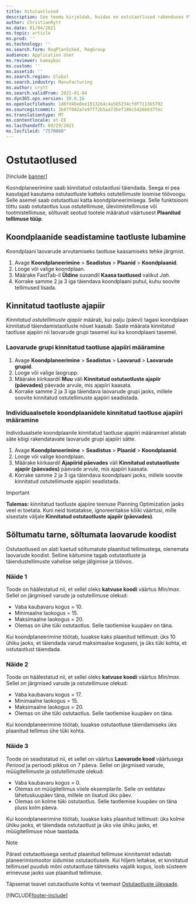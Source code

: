 ```yaml
---
title: Ostutaotlused
description: See teema kirjeldab, kuidas on ostutaotlused rakenduses Planning Optimization toetatud.
author: ChristianRytt
ms.date: 01/04/2021
ms.topic: article
ms.prod: ''
ms.technology: ''
ms.search.form: ReqPlanSched, ReqGroup
audience: Application User
ms.reviewer: kamaybac
ms.custom: ''
ms.assetid: ''
ms.search.region: Global
ms.search.industry: Manufacturing
ms.author: crytt
ms.search.validFrom: 2021-01-04
ms.dyn365.ops.version: 10.0.16
ms.openlocfilehash: 1d6fd4be0ee1913264c4a565234cfdf711365792
ms.sourcegitcommit: 3b87f042a7e97f72b5aa73bef186c5426b937fec
ms.translationtype: MT
ms.contentlocale: et-EE
ms.lasthandoff: 09/29/2021
ms.locfileid: "7570860"
---
```

# <a name="purchase-requisitions"></a>Ostutaotlused

[!include [banner](../../includes/banner.md)]

Koondplaneerimine saab kinnitatud ostutaotlusi täiendada. Seega ei pea kasutajad kasutama ostutaotluste katteks ostutellimuste loomise töövoogu. Selle asemel saab ostutaotlusi katta koondplaneerimisega. Selle funktsiooni tõttu saab ostutaotlus luua ostutellimuse, üleviimistellimuse või tootmistellimuse, sõltuvalt seotud tootele määratud väärtusest **Plaanitud tellimuse tüüp**.

## <a name="enable-master-plans-to-include-requisitions"></a>Koondplaanide seadistamine taotluste lubamine

Koondplaani laovarude arvutamiseks taotluse kaasamiseks tehke järgmist.

1. Avage **Koondplaneerimine** \> **Seadistus** \> **Plaanid** \> **Koondplaanid**.
1. Looge või valige koondplaan.
1. Määrake FastTab-il **Üldine** suvandil **Kaasa taotlused** valikut *Jah*.
1. Korrake samme 2 ja 3 iga täiendava koondplaani puhul, kuhu soovite tellimused lisada.

## <a name="approved-requisitions-time-fence"></a>Kinnitatud taotluste ajapiir

*Kinnitatud ostutellimuste ajapiir* määrab, kui palju (päevi) tagasi koondplaan kinnitatud täiendamistaotluste nõuet kaasab. Saate määrata kinnitatud taotluse ajapiiri nii laovarude grupi tasemel kui ka koondplaani tasemel.

### <a name="set-the-approved-requisitions-time-fence-for-a-coverage-group"></a>Laovarude grupi kinnitatud taotluse ajapiiri määramine

1. Avage **Koondplaneerimine** \> **Seadistus** \> **Laovarud** \> **Laovarude grupid**.
1. Looge või valige laogrupp.
1. Määrake kiirkaardil **Muu** väli **Kinnitatud ostutaotluste ajapiir (päevades)** päevade arvule, mis ajapiiri kaasata.
1. Korrake samme 2 ja 3 iga täiendava laovarude grupi jaoks, millele soovite kinnitatud ostutellimuste ajapiiri seadistada.

### <a name="set-the-approved-requisitions-time-fence-for-individual-master-plans"></a>Individuaalsetele koondplaanidele kinnitatud taotluse ajapiiri määramine

Individuaalsele koondplaanile kinnitatud taotluse ajapiiri määramisel alistab säte kõigi rakendatavate laovarude grupi ajapiiri sätte.

1. Avage **Koondplaneerimine** \> **Seadistus** \> **Plaanid** \> **Koondplaanid**.
1. Looge või valige koondplaan.
1. Määrake kiirkaardil **Ajapiirid päevades** väli **Kinnitatud ostutaotluste ajapiir (päevades)** päevade arvule, mis ajapiiri kaasata.
1. Korrake samme 2 ja 3 iga täiendava koondplaani jaoks, millele soovite kinnitatud ostutellimuste ajapiiri seadistada.

> [!IMPORTANT]
> **Tulemas:** kinnitatud taotluste ajapiire teenuse Planning Optimization jaoks veel ei toetata. Kuni neid toetatakse, ignoreeritakse kõiki väärtusi, mille sisestate väljale **Kinnitatud ostutaotluste ajapiir (päevades)**.

## <a name="independent-supply-regardless-of-coverage-code"></a>Sõltumatu tarne, sõltumata laovarude koodist

Ostutaotlused on alati kaetud sõltumatute plaanitud tellimustega, olenemata laovarude koodist. Selline käitumine tagab ostutaotluste ja täiendustellimuste vahelise selge jälgimise ja töövoo.

### <a name="example-1"></a>Näide 1

Toode on häälestatud nii, et sellel oleks **katvuse koodi** väärtus *Min/max*. Sellel on järgmised varude ja ostutellimuse olekud:

- Vaba kaubavaru kogus = 10.
- Minimaalne laokogus = 15.
- Maksimaalne laokogus = 20.
- Olemas on ühe tüki ostutaotlus. Selle taotlemise kuupäev on täna.

Kui koondplaneerimine töötab, luuakse kaks plaanitud tellimust: üks 10 ühiku jaoks, et täiendada varud maksimaalse koguseni, ja üks tüki kohta, et ostutaotlust täiendada.

### <a name="example-2"></a>Näide 2

Toode on häälestatud nii, et sellel oleks **katvuse koodi** väärtus *Min/max*. Sellel on järgmised varude ja ostutellimuse olekud:

- Vaba kaubavaru kogus = 17.
- Minimaalne laokogus = 15.
- Maksimaalne laokogus = 20.
- Olemas on ühe tüki ostutaotlus. Selle taotlemise kuupäev on täna.

Kui koondplaneerimine töötab, luuakse ostutaotluse täiendamiseks üks plaanitud tellimus ühe tüki kohta.

### <a name="example-3"></a>Näide 3

Toode on seadistatud nii, et sellel on väärtus **Laovarude kood** väärtusega *Periood* ja perioodi pikkus on 7 päeva. Sellel on järgmised varude, müügitellimuste ja ostutellimuste olekud:

- Vaba kaubavaru kogus = 0.
- Olemas on müügitellimus viiele eksemplarile. Selle on eeldatav lähetuskuupäev täna, millele on lisatud üks päev.
- Olemas on kolme tüki ostutaotlus. Selle taotlemise kuupäev on täna pluss kolm päeva.

Kui koondplaneerimine töötab, luuakse kaks plaanitud tellimust: üks kolme ühiku jaoks, et täiendada ostutaotlust ja üks viie ühiku jaoks, et müügitellimuse nõue taastada.

> [!NOTE]
> Pärast ostutaotlusega seotud plaanitud tellimuse kinnitamist edastab planeerimismootor sidumise ostutaotlusele. Kui hiljem leitakse, et kinnitatud tellimusel puudub mõni ostutaotluse täitmiseks vajalik kogus, loob süsteem erinevuse jaoks uue plaanitud tellimuse.

Täpsemat teavet ostutaotluste kohta vt teemast [Ostutaotluste ülevaade](../../procurement/purchase-requisitions-overview.md).


[!INCLUDE[footer-include](../../../includes/footer-banner.md)]